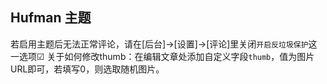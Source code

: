 Hufman 主题
---

若启用主题后无法正常评论，请在[后台]->[设置]->[评论]里关闭`开启反垃圾保护`这一选项☑
关于如何修改thumb：在编辑文章处添加自定义字段`thumb`，值为图片URL即可，若填写0，则选取随机图片。